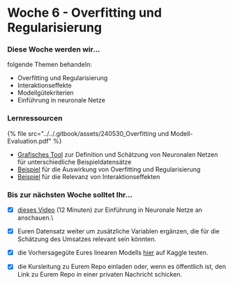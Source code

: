 # Woche 6 - Overfitting und Regularisierung

### Diese Woche werden wir...

folgende Themen behandeln:

* Overfitting und Regularisierung
* Interaktionseffekte
* Modellgütekriterien
* Einführung in neuronale Netze

### Lernressourcen

{% file src="../../.gitbook/assets/240530_Overfitting und Modell-Evaluation.pdf" %}

* [Grafisches Tool](https://playground.tensorflow.org/) zur Definition und Schätzung von Neuronalen Netzen für unterschiedliche Beispieldatensätze
* [Beispiel](https://github.com/opencampus-sh/einfuehrung-in-data-science-und-ml/blob/main/overfitting.ipynb) für die Auswirkung von Overfitting und Regularisierung
* [Beispiel](https://github.com/opencampus-sh/einfuehrung-in-data-science-und-ml/blob/main/interaction%20effect.ipynb) für die Relevanz von Interaktionseffekten

### Bis zur nächsten Woche solltet Ihr...

* [x] [dieses Video](https://www.youtube.com/watch?v=GvQwE2OhL8I) (12 Minuten) zur Einführung in Neuronale Netze an anschauen.\

* [x] Euren Datensatz weiter um zusätzliche Variablen ergänzen, die für die Schätzung des Umsatzes relevant sein könnten.
* [x] die Vorhersagegüte Eures linearen Modells [hier](https://www.kaggle.com/t/7020a75340c649a9b56d85835cacd28a) auf Kaggle testen.
* [x] die Kursleitung zu Eurem Repo einladen oder, wenn es öffentlich ist, den Link zu Eurem Repo in einer privaten Nachricht schicken.
